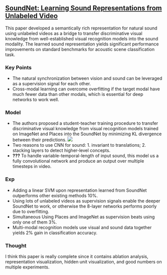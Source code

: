 ## [SoundNet: Learning Sound Representations from Unlabeled Video](http://web.mit.edu/vondrick/soundnet.pdf)

This paper developed a semantically rich representation for natural sound using unlabeled videos as a bridge to 
transfer discriminative visual knowledge from well-established visual recognition models into the sound modality.
The learned sound representation yields significant performance improvements on standard benchmarks for acoustic 
scene classification task.

### Key Points

- The natural synchronization between vision and sound can be leveraged as a supervision signal for each other.
- Cross-modal learning can overcome overfitting if the target modal have much fewer data than other modals, which is essential for deep networks to work well.

### Model
- The authors proposed a student-teacher training procedure to transfer discriminative visual knowledge from visual recognition models 
trained on ImageNet and Places into the SoundNet by minimizing KL divergence between their predictions.
![](https://cloud.githubusercontent.com/assets/7057863/20856609/05fe12d6-b94e-11e6-8c92-995ee84fe0d7.png)
- Two reasons to use CNN for sound: 1. invariant to translations; 2. stacking layers to detect higher-level concepts.
- **???** To handle variable-temporal-length of input sound, this model us a fully convolutional network and produce an output over multiple timesteps in video.

### Exp

- Adding a linear SVM upon representation learned from SoundNet outperforms other existing methods 10%.
- Using lots of unlabeled videos as supervision signals enable the deeper SoundNet to work, or otherwise the 8-layer networks 
performs poorly due to overfitting.
- Simultaneous Using Places and ImageNet as supervision beats using only one of them 3%.
- Multi-modal recognition models use visual and sound data together yields 2% gain in classification accuracy.

### Thought
I think this paper is really complete since it contains ablation analysis, representation visualization, hidden unit visualization, 
and good numbers on multiple experiments.
